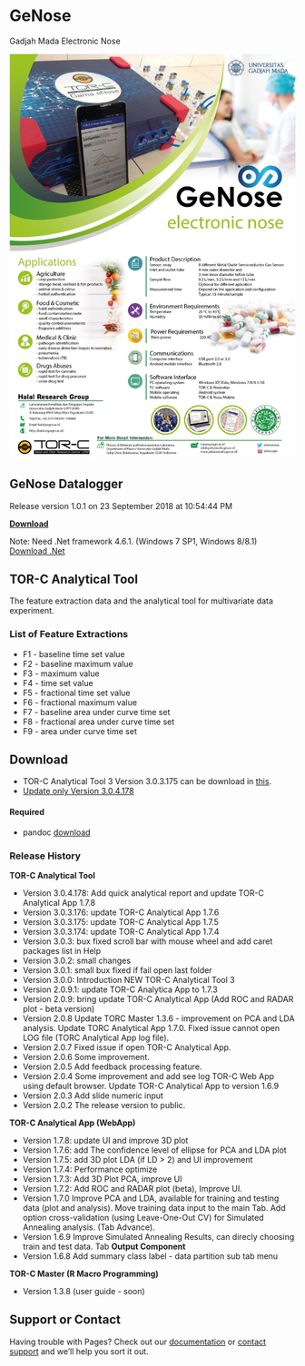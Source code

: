 # GeNose
Gadjah Mada Electronic Nose

![alt text](https://raw.githubusercontent.com/torcugm/GeNose/master/Poster%20GeNose%202018.jpg)

## GeNose Datalogger

Release version 1.0.1 on 23 September 2018 at 10:54:44 PM

[**Download**](https://drive.google.com/file/d/1Q4c7rVsNXHcYJ7sg0J9bv4-SdGJWo_dM/view?usp=sharing)

Note: Need .Net framework 4.6.1. (Windows 7 SP1, Windows 8/8.1) [Download .Net](https://www.microsoft.com/en-us/download/details.aspx?id=49982)

## TOR-C Analytical Tool

The feature extraction data and the analytical tool for multivariate data experiment.

### List of Feature Extractions

- F1 - baseline time set value 
- F2 - baseline maximum value 
- F3 - maximum value 
- F4 - time set value 
- F5 - fractional time set value 
- F6 - fractional maximum value 
- F7 - baseline area under curve time set
- F8 - fractional area under curve time set
- F9 - area under curve time set

## Download

- TOR-C Analytical Tool 3 Version 3.0.3.175 can be download in [this](http://bit.ly/TOR-CAPP3).
- [Update only Version 3.0.4.178](https://drive.google.com/file/d/1BBMc-HrB9_yJb04zetVyHlEMjwaYfR2E/view?usp=sharing)

#### Required
- pandoc [download](https://github.com/jgm/pandoc/releases/latest)

### Release History

**TOR-C Analytical Tool**

- Version 3.0.4.178: Add quick analytical report and update TOR-C Analytical App 1.7.8
- Version 3.0.3.176: update TOR-C Analytical App 1.7.6
- Version 3.0.3.175: update TOR-C Analytical App 1.7.5
- Version 3.0.3.174: update TOR-C Analytical App 1.7.4
- Version 3.0.3: bux fixed scroll bar with mouse wheel and add caret packages list in Help
- Version 3.0.2: small changes
- Version 3.0.1: small bux fixed if fail open last folder
- Version 3.0.0: Introduction NEW TOR-C Analytical Tool 3
- Version 2.0.9.1: update TOR-C Analytica App to 1.7.3
- Version 2.0.9: bring update TOR-C Analytical App (Add ROC and RADAR plot - beta version)
- Version 2.0.8
  Update TORC Master 1.3.6 - improvement on PCA and LDA analysis.
  Update TORC Analytical App 1.7.0.
  Fixed issue cannot open LOG file (TORC Analytical App log file).
- Version 2.0.7
  Fixed issue if open TOR-C Analytical App.
- Version 2.0.6
  Some improvement.
- Version 2.0.5
  Add feedback processing feature.
- Version 2.0.4
  Some improvement and add see log TOR-C Web App using default browser. Update TOR-C Analytical App to version 1.6.9
- Version 2.0.3
  Add slide numeric input
- Version 2.0.2
  The release version to public.

**TOR-C Analytical App (WebApp)**

- Version 1.7.8: update UI and improve 3D plot
- Version 1.7.6: add The confidence level of ellipse for PCA and LDA plot
- Version 1.7.5: add 3D plot LDA (if LD > 2) and UI improvement
- Version 1.7.4: Performance optimize
- Version 1.7.3: Add 3D Plot PCA, improve UI
- Version 1.7.2: Add ROC and RADAR plot (beta), Improve UI.
- Version 1.7.0
  Improve PCA and LDA, available for training and testing data (plot and analysis).
  Move training data input to the main Tab.
  Add option cross-validation (using Leave-One-Out CV) for Simulated Annealing analysis. (Tab Advance).
- Version 1.6.9
  Improve Simulated Annealing Results, can direcly choosing train and test data. Tab **Output Component**
- Version 1.6.8
  Add summary class label - data partition sub tab menu



**TOR-C Master (R Macro Programming)**

- Version 1.3.8 (user guide - soon)



## Support or Contact

Having trouble with Pages? Check out our [documentation](http://bit.ly/UserGuideTOR-CApp) or [contact support](mailto:torc.ugm@gmail.com) and we’ll help you sort it out.
